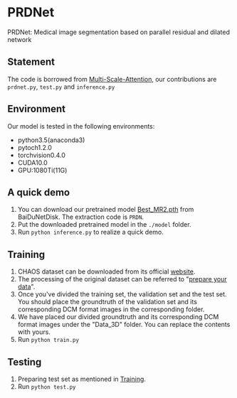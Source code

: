 # PRDNet
PRDNet: Medical image segmentation based on parallel residual and dilated network

## Statement
The code is borrowed from [Multi-Scale-Attention](https://github.com/sinAshish/Multi-Scale-Attention), our contributions are ```prdnet.py```, ```test.py``` and ```inference.py```

## Environment
Our model is tested in the following environments:   
  * python3.5(anaconda3)
  * pytoch1.2.0
  * torchvision0.4.0
  * CUDA10.0
  * GPU:1080Ti(11G)


## A quick demo
1. You can download our pretrained model [Best_MR2.pth](https://pan.baidu.com/s/1SToITGqAHMPrTLqrGiq5YQ) from BaiDuNetDisk. The extraction code is ```PRDN```.
2. Put the downloaded pretrained model in the ```./model``` folder.
3. Run ```python inference.py``` to realize a quick demo.

## Training
1. CHAOS dataset can be downloaded from its official [website](https://chaos.grand-challenge.org/).
2. The processing of the original dataset can be referred to "[prepare your data](https://github.com/sinAshish/Multi-Scale-Attention)".
3. Once you've divided the training set, the validation set and the test set. You should place the groundtruth of the validation set and its corresponding DCM format images in the corresponding folder. 
4. We have placed our divided groundtruth and its corresponding DCM format images under the "Data_3D" folder. You can replace the contents with yours.
5. Run ```python train.py```

## Testing
1. Preparing test set as mentioned in [Training](#Training).
2. Run ```python test.py``` 
